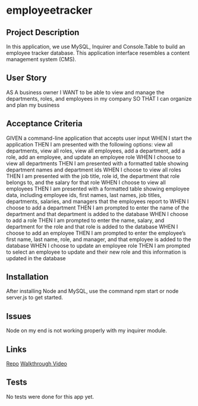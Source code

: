# employeetracker

## Project Description 

In this application, we use MySQL, Inquirer and Console.Table to build an employee tracker database. This application interface resembles a content management system (CMS).

## User Story 

AS A business owner
I WANT to be able to view and manage the departments, roles, and employees in my company
SO THAT I can organize and plan my business

## Acceptance Criteria 

GIVEN a command-line application that accepts user input
WHEN I start the application
THEN I am presented with the following options: view all departments, view all roles, view all employees, add a department, add a role, add an employee, and update an employee role
WHEN I choose to view all departments
THEN I am presented with a formatted table showing department names and department ids
WHEN I choose to view all roles
THEN I am presented with the job title, role id, the department that role belongs to, and the salary for that role
WHEN I choose to view all employees
THEN I am presented with a formatted table showing employee data, including employee ids, first names, last names, job titles, departments, salaries, and managers that the employees report to
WHEN I choose to add a department
THEN I am prompted to enter the name of the department and that department is added to the database
WHEN I choose to add a role
THEN I am prompted to enter the name, salary, and department for the role and that role is added to the database
WHEN I choose to add an employee
THEN I am prompted to enter the employee’s first name, last name, role, and manager, and that employee is added to the database
WHEN I choose to update an employee role
THEN I am prompted to select an employee to update and their new role and this information is updated in the database


## Installation 

After installing Node and MySQL, use the command npm start or node server.js to get started.

## Issues 

Node on my end is not working properly with my inquirer module.

## Links 

[Repo](https://github.com/anjulituck/employeetracker)
[Walkthrough Video](https://www.loom.com/share/129cde8ebb2740b5a21d3128cab14598)

## Tests 

No tests were done for this app yet.